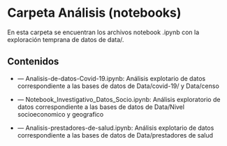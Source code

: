 # Carpeta Análisis (notebooks)
En esta carpeta se encuentran los archivos notebook .ipynb con la exploración temprana de datos de data/.

## Contenidos
* — Analisis-de-datos-Covid-19.ipynb: Análisis explotario de datos correspondiente a las bases de datos de Data/covid-19/ y Data/censo

* — Notebook_Investigativo_Datos_Socio.ipynb: Análisis exploratorio de datos correspondiente a las bases de datos de Data/Nivel socioeconomico y geografico

* — Analisis-prestadores-de-salud.ipynb: Análisis explotario de datos correspondiente a las bases de datos de Data/prestadores de salud
